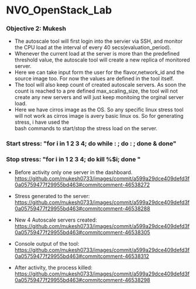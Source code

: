 # NVO_OpenStack_Lab

### Objective 2: Mukesh
  - The autoscale tool will first login into the servier via SSH, and monitor the CPU load at the interval of every 40 secs(evaluation_period). 
  - Whenever the current load at the server is more than the predefined threshold value, the autoscale tool will create a new replica of monitored server. 
  - Here we can take input form the user for the flavor,network_id and the source image too. For now the values are defined in the tool itself. 
  - The tool will also keep count of created autoscale servers. As soon the count is reached to a pre defined max_scaling_size, the tool will not create any new servers and will       just keep monitoing the orginal server load.
  - Here we have cirros image as the OS. So any specific linux stress tool will not work as cirros image is avery basic linux os. So for generating stress, i have used the    
    bash commands to start/stop the stress load on the server.
    
  ### Start stress: "for i in 1 2 3 4; do while : ; do : ; done & done"
  ### Stop stress:  "for i in 1 2 3 4; do kill %$i; done "
  
  -	Before activity only one server in the dashboard.
    https://github.com/mukesh0733/images/commit/a599a29dce409defd3f0a05759477f29955bd463#commitcomment-46538272
  
  - Stress generated to the server:
  https://github.com/mukesh0733/images/commit/a599a29dce409defd3f0a05759477f29955bd463#commitcomment-46538288
  
  - New 4 Autoscale servers created:
  https://github.com/mukesh0733/images/commit/a599a29dce409defd3f0a05759477f29955bd463#commitcomment-46538305
  
  -	Console output of the tool:
  https://github.com/mukesh0733/images/commit/a599a29dce409defd3f0a05759477f29955bd463#commitcomment-46538312
  
  - After activity, the process killed:
 https://github.com/mukesh0733/images/commit/a599a29dce409defd3f0a05759477f29955bd463#commitcomment-46538298
